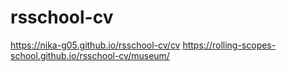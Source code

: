 # rsschool-cv
https://nika-g05.github.io/rsschool-cv/cv
https://rolling-scopes-school.github.io/rsschool-cv/museum/

